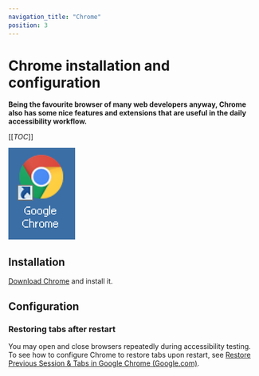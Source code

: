 ```yaml
---
navigation_title: "Chrome"
position: 3
---
```


# Chrome installation and configuration

**Being the favourite browser of many web developers anyway, Chrome also has some nice features and extensions that are useful in the daily accessibility workflow.**

[[_TOC_]]

![Chrome logo](_media/chrome-logo.png)

## Installation

[Download Chrome](https://www.google.com/chrome/browser/desktop/) and install it.

## Configuration

### Restoring tabs after restart

You may open and close browsers repeatedly during accessibility testing. To see how to configure Chrome to restore tabs upon restart, see [Restore Previous Session & Tabs in Google Chrome (Google.com)](https://productforums.google.com/forum/#!topic/chrome/7JoWEVz3CK8).